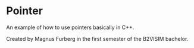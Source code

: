 # Pointer

An example of how to use pointers basically in C++.

Created by Magnus Furberg in the first semester of the B2VISIM bachelor.
